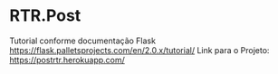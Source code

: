 # RTR.Post
Tutorial conforme documentação Flask
https://flask.palletsprojects.com/en/2.0.x/tutorial/
Link para o Projeto:
https://postrtr.herokuapp.com/
